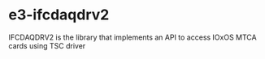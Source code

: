 # e3-ifcdaqdrv2
IFCDAQDRV2 is the library that implements an API to access IOxOS MTCA cards using TSC driver
